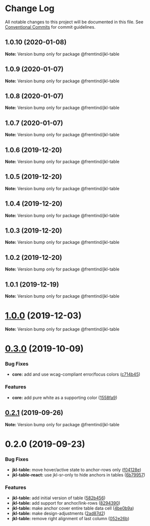 # Change Log

All notable changes to this project will be documented in this file.
See [Conventional Commits](https://conventionalcommits.org) for commit guidelines.

## 1.0.10 (2020-01-08)

**Note:** Version bump only for package @fremtind/jkl-table





## 1.0.9 (2020-01-07)

**Note:** Version bump only for package @fremtind/jkl-table





## 1.0.8 (2020-01-07)

**Note:** Version bump only for package @fremtind/jkl-table





## 1.0.7 (2020-01-07)

**Note:** Version bump only for package @fremtind/jkl-table





## 1.0.6 (2019-12-20)

**Note:** Version bump only for package @fremtind/jkl-table





## 1.0.5 (2019-12-20)

**Note:** Version bump only for package @fremtind/jkl-table





## 1.0.4 (2019-12-20)

**Note:** Version bump only for package @fremtind/jkl-table





## 1.0.3 (2019-12-20)

**Note:** Version bump only for package @fremtind/jkl-table





## 1.0.2 (2019-12-20)

**Note:** Version bump only for package @fremtind/jkl-table

## 1.0.1 (2019-12-19)

**Note:** Version bump only for package @fremtind/jkl-table

# [1.0.0](https://github.com/fremtind/jokul/compare/@fremtind/jkl-table@0.3.0...@fremtind/jkl-table@1.0.0) (2019-12-03)

**Note:** Version bump only for package @fremtind/jkl-table

# [0.3.0](https://github.com/fremtind/jokul/compare/@fremtind/jkl-table@0.2.1...@fremtind/jkl-table@0.3.0) (2019-10-09)

### Bug Fixes

-   **core:** add and use wcag-compliant error/focus colors ([c714b45](https://github.com/fremtind/jokul/commit/c714b45))

### Features

-   **core:** add pure white as a supporting color ([1558fa9](https://github.com/fremtind/jokul/commit/1558fa9))

## [0.2.1](https://github.com/fremtind/jokul/compare/@fremtind/jkl-table@0.2.0...@fremtind/jkl-table@0.2.1) (2019-09-26)

**Note:** Version bump only for package @fremtind/jkl-table

# 0.2.0 (2019-09-23)

### Bug Fixes

-   **jkl-table:** move hover/active state to anchor-rows only ([f04128e](https://github.com/fremtind/jokul/commit/f04128e))
-   **jkl-table-react:** use jkl-sr-only to hide anchors in tables ([6b79957](https://github.com/fremtind/jokul/commit/6b79957))

### Features

-   **jkl-table:** add initial version of table ([582b456](https://github.com/fremtind/jokul/commit/582b456))
-   **jkl-table:** add support for anchor/link-rows ([8294390](https://github.com/fremtind/jokul/commit/8294390))
-   **jkl-table:** make anchor cover entire table data cell ([4be0b9a](https://github.com/fremtind/jokul/commit/4be0b9a))
-   **jkl-table:** make design-adjustments ([2ad87d2](https://github.com/fremtind/jokul/commit/2ad87d2))
-   **jkl-table:** remove right alignment of last column ([052e26b](https://github.com/fremtind/jokul/commit/052e26b))
